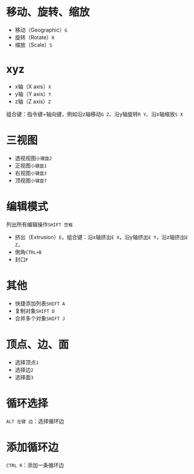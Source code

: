 # 移动、旋转、缩放

- 移动（Geographic）`G`
- 旋转（Rotate）`R`
- 缩放（Scale）`S`

# xyz

- x轴（X axis）`X`
- y轴（Y axis）`Y`
- z轴（Z axis）`Z`

组合键：指令键+轴向键，例如沿z轴移动`G Z`、沿y轴旋转`R Y`、沿x轴缩放`S X`

# 三视图

- 透视视图`小键盘2`
- 正视图`小键盘1`
- 右视图`小键盘3`
- 顶视图`小键盘7`

# 编辑模式

列出所有编辑操作`SHIFT 空格`

- 挤出（Extrusion）`E`，组合键：沿x轴挤出`E X`，沿y轴挤出`E Y`，沿z轴挤出`E Z`，
- 倒角`CTRL+B`
- 封口`F`

# 其他

- 快捷添加列表`SHIFT A`
- 复制对象`SHIFT D`
- 合并多个对象`SHIFT J`

# 顶点、边、面

- 选择顶点`1`
- 选择边`2`
- 选择面`3`

# 循环选择

`ALT 左键 边`：选择循环边

# 添加循环边

`CTRL R`：添加一条循环边

